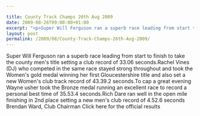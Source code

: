 ```yaml
---

title: County Track Champs 26th Aug 2009
date: 2009-08-26T09:00:00+01:00
excerpt: "<p>Super Will Ferguson ran a superb race leading from start to finish to take the county men's title setting a club record of 33.06 seconds.Rachel Vines (DJ) who competed in the same race stayed strong throughout and took the Women's gold medal winning her first Gloucestershire title and also set a new Women's club track record of 43.39.2 seconds.To cap a great evening Wayne usher took the Bronze medal running an excellent race to record a personal best time of 35.53.4 seconds.Rich Dare ran well in the open mile finishing in 2nd place setting a new men's club record of 4.52.6 seconds Brendan Ward, Club Chairman Click here for the official results</p>"
layout: post
permalink: /2009/08/County-Track-Champs-26th-Aug-2009/
---
```

Super Will Ferguson ran a superb race leading from start to finish to take the county men's title setting a club record of 33.06 seconds.Rachel Vines (DJ) who competed in the same race stayed strong throughout and took the Women's gold medal winning her first Gloucestershire title and also set a new Women's club track record of 43.39.2 seconds.To cap a great evening Wayne usher took the Bronze medal running an excellent race to record a personal best time of 35.53.4 seconds.Rich Dare ran well in the open mile finishing in 2nd place setting a new men's club record of 4.52.6 seconds Brendan Ward, Club Chairman Click here for the official results
